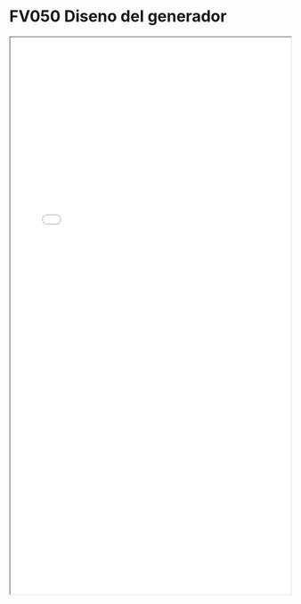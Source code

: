
# FV050 Diseno del generador

<iframe src="../FV050 Diseno del generador.pdf" width="100%" height="1000px"></iframe>

